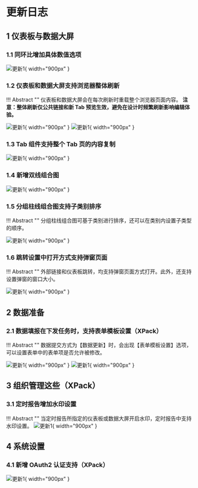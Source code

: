# 更新日志

## 1  仪表板与数据大屏

### 1.1 同环比增加具体数值选项

![更新1](./newimg/同环比增加具体数值.png){ width="900px" }

### 1.2 仪表板和数据大屏支持浏览器整体刷新
!!! Abstract ""
    仪表板和数据大屏会在每次刷新时重载整个浏览器页面内容。
    **注意：整体刷新仅公共链接和新 Tab 预览生效，避免在设计时频繁刷新影响编辑体验。**

![更新1](../img/dashboard_generation/仪表板刷新设置.png){ width="900px" }
![更新1](../img/dashboard_generation/数据大屏刷新设置.png){ width="900px" }

### 1.3 Tab 组件支持整个 Tab 页的内容复制

![更新1](./newimg/Tab页整页复制.gif){ width="900px" }

### 1.4 新增双线组合图

![更新1](./newimg/新增双轴组合图.png){ width="900px" }


### 1.5 分组柱线组合图支持子类别排序
!!! Abstract ""
    分组柱线组合图可基于类别进行排序，还可以在类别内设置子类型的顺序。

![更新1](./newimg/分组柱状组合图支持子类别排序.png){ width="900px" }

### 1.6 跳转设置中打开方式支持弹窗页面
!!! Abstract ""
    外部链接和仪表板跳转，均支持弹窗页面方式打开。此外，还支持设置弹窗的窗口大小。

![更新1](./newimg/跳转打开方式新增弹窗.png){ width="900px" }


## 2 数据准备

### 2.1 数据填报在下发任务时，支持表单模板设置（XPack）
!!! Abstract ""
    数据提交方式为【数据更新】时，会出现【表单模板设置】选项，可以设置表单中的表单项是否允许被修改。

![更新1](./newimg/表单模板设置.png){ width="900px" }
![更新1](./newimg/模板设置.png){ width="900px" }

## 3 组织管理这些（XPack）
### 3.1 定时报告增加水印设置
!!! Abstract ""
    当定时报告所指定的仪表板或数据大屏开启水印，定时报告中支持水印设置。
![更新1](./newimg/定时报告水印设置.png){ width="900px" }

## 4 系统设置
### 4.1 新增 OAuth2 认证支持（XPack）

![更新1](./newimg/oauth2设置.png){ width="900px" }



